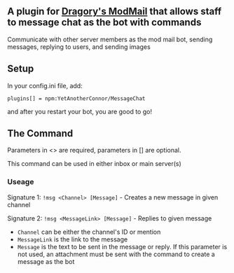 ## A plugin for [Dragory's ModMail](https://github.com/dragory/modmailbot) that allows staff to message chat as the bot with commands
Communicate with other server members as the mod mail bot, sending messages, replying to users, and sending images

## Setup
In your config.ini file, add:
```
plugins[] = npm:YetAnotherConnor/MessageChat
```
and after you restart your bot, you are good to go!

## The Command
Parameters in <> are required, parameters in [] are optional.

This command can be used in either inbox or main server(s)

### Useage
Signature 1: `!msg <Channel> [Message]` - Creates a new message in given channel

Signature 2: `!msg <MessageLink> [Message]` - Replies to given message

- `Channel` can be either the channel's ID or mention
- `MessageLink` is the link to the message
- `Message` is the text to be sent in the message or reply. If this parameter is not used, an attachment must be sent with the command to create a message as the bot
